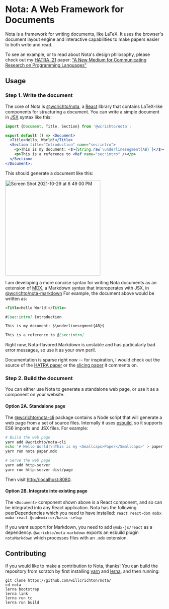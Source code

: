 # Nota: A Web Framework for Documents

Nota is a framework for writing documents, like LaTeX. It uses the browser's document layout engine and interactive capabilities to make papers easier to both write and read.

To see an example, or to read about Nota's design philosophy, please check out my [HATRA '21](https://2021.splashcon.org/home/hatra-2021) paper: ["A New Medium for Communicating Research on Programming Languages"](https://willcrichton.net/nota/)

## Usage

### Step 1. Write the document

The core of Nota is [@wcrichto/nota](https://github.com/willcrichton/nota/tree/master/packages/nota), a [React](https://reactjs.org/) library that contains LaTeX-like components for structuring a document. You can write a simple document in [JSX](https://reactjs.org/docs/jsx-in-depth.html) syntax like this:

```jsx
import {Document, Title, Section} from '@wcrichto/nota';

export default () => <Document>
  <Title>Hello, World!</Title>
  <Section title="Introduction" name="sec:intro">
    <p>This is my document: <$>{String.raw`\underlinesegment{AB}`}</$></p>
    <p>This is a reference to <Ref name="sec:intro" /></p>
  </Section>
</Document>;
```

This should generate a document like this:

<img width="302" alt="Screen Shot 2021-10-29 at 6 49 00 PM" src="https://user-images.githubusercontent.com/663326/139516186-4b2f72b4-9460-42cb-a7dd-94d008619d82.png">

I am developing a more concise syntax for writing Nota documents as an extension of [MDX](https://mdxjs.com/), a Markdown syntax that interoperates with JSX, in [@wcrichto/nota-markdown](https://github.com/willcrichton/nota/tree/master/packages/nota-markdown) For example, the document above would be written as:

```md
<Title>Hello World!</Title>

#[sec:intro] Introduction

This is my document: $\underlinesegment{AB}$

This is a reference to @[sec:intro]
```

Right now, Nota-flavored Markdown is unstable and has particularly bad error messages, so use it as your own peril.

Documentation is sparse right now -- for inspiration, I would check out the source of the [HATRA paper](https://github.com/willcrichton/nota/blob/master/examples/hatra-paper/hatra-paper.mdx) or the [slicing paper](https://github.com/willcrichton/nota/blob/master/examples/slicing-paper/slicing-paper.mdx) it comments on.

### Step 2. Build the document

You can either use Nota to generate a standalone web page, or use it as a component on your website.

#### Option 2A. Standalone page

The [@wcrichto/nota-cli](https://github.com/willcrichton/nota/tree/master/packages/nota-cli) package contains a Node script that will generate a web page from a set of source files. Internally it uses [esbuild](https://esbuild.github.io), so it supports ES6 imports and JSX files. For example:

```bash
# Build the web page
yarn add @wcrichto/nota-cli
echo '# Hello World!\nThis is my <Smallcaps>Paper</Smallcaps>' > paper.mdx
yarn run nota paper.mdx

# Serve the web page
yarn add http-server
yarn run http-server dist/page
```

Then visit [http://localhost:8080](http://localhost:8080).

#### Option 2B. Integrate into existing page

The `<Document>` component shown above is a React component, and so can be integrated into any React application. Nota has the following peerDependencies which you need to have installed: `react react-dom mobx mobx-react @codemirror/basic-setup`

If you want support for Markdown, you need to add `@mdx-js/react` as a dependency. `@wcrichto/nota-markdown` exports an esbuild plugin `notaMarkdown` which processes files with an `.mdx` extension.

## Contributing

If you would like to make a contribution to Nota, thanks! You can build the repository from scratch by first installing [yarn](https://yarnpkg.com/) and [lerna](https://lerna.js.org/), and then running:

```
git clone https://github.com/willcrichton/nota/
cd nota
lerna bootstrap
lerna link
lerna run tc
lerna run build
```
